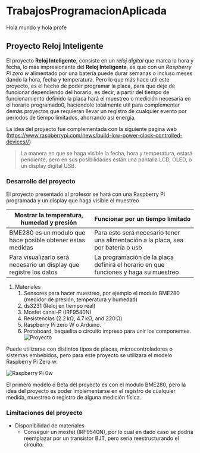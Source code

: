 # TrabajosProgramacionAplicada
Hola mundo y hola profe

## Proyecto Reloj Inteligente

El proyecto **Reloj Inteligente**, consiste en un *reloj digital* que marca la hora y fecha, lo más impresionante del **Reloj Inteligente**, es que con un *Raspberry Pi zero w* alimentado por una batería puede durar semanas o incluso meses dando la hora, fecha y temperatura. Pero lo que más hace util este proyecto, es el hecho de poder programar la placa, para que deje de funcionar dependiendo del horario, es decir, a partir del tiempo de funcionamiento definido la placa hará el muestreo o medición necesaria en el horario programado0, haciendole totalmente util para complementar demás proyectos que requieran llevar un registro de cualquier evento por periodos de tiempo limitados, ahorrando así energía.

La idea del proyecto fue complementada con la siguiente pagina web (https://www.raspberrypi.com/news/build-low-power-clock-controlled-devices//) 
> La manera en que se haga visible la fecha, hora y temperatura, estará pendiente, pero en sus posibilidades están una pantalla LCD, OLED, o un display digital USB.

### Desarrollo del proyecto

El proyecto presentado al profesor se hará con una Raspberry Pi programada y un display que haga visible el muestreo

 Mostrar la temperatura, humedad y presión | Funcionar por un tiempo límitado 
 -|-
 BME280 es un modulo que hace posible obtener estas medidas| Para esto será necesario tener una alimentación a la placa, sea por batería o usb
 Para visualizarlo será necesario un display que registre los datos|La programación  de la placa definirá el horario en que funciones y haga su muestreo
 
 1. Materiales
    1. Sensores para hacer muestreo, por ejemplo el modulo BME280 (medidor de presión, temperatura y humedad)
    1. ds3231 (Reloj en tiempo real)
    2. Mosfet canal-P (IRF9540N)
    3. Resistencias (2.2 kΩ, 4.7 kΩ, and 220 Ω)
    4. Raspberry Pi zero W o Arduino.
    5. Protoboard, baquelita o circuito impreso para unir los componentes.
 ![Proyecto](https://www.raspberrypi.com/app/uploads/2020/04/Figure-01-Zero-MilliAmps-500x633.png)
 
 Puede utilizarse con distintos tipos de placas, microcontroladores o sistemas embebidos, pero para este proyecto se utilizara el modelo Raspberry Pi Zero w:
 
 ![Raspberry Pi 0w](https://ae01.alicdn.com/kf/H290ccd4d57ef41b6bc922f459af32bbdx/Original-Raspberry-Pi-Zero-W-Board-1GHz-CPU-512MB-RAM-with-Built-in-WI-FI-Bluetooth.jpg_Q90.jpg_.webp)

El primero modelo o Beta del proyecto es con el modulo BME280, pero la idea del proyecto es poder implementarse en el registro de cualquier medida, muestreo o registro de alguna medición física.

### Limitaciones del proyecto

* Disponibilidad de materiales
  * Conseguir un mosfet (IRF9540N), por lo cual en dado caso se podría reemplazar por un transistor BJT, pero sería reestructurando el circuito.

